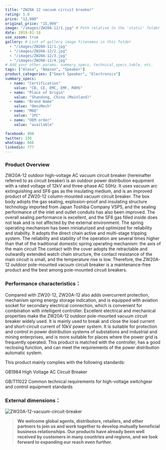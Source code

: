```yaml
---
title: "ZW20A 12 vacuum circuit breaker"
rating: 5.0
price: "12,800"
original_price: "15,999"
image: "/images/ZW20A-12/1.jpg" # Path relative to the 'static' folder or use Hugo Pipes
date: 2019-01-18
use_xzoom: true
gallery: # List of gallery image filenames in this folder
  - "/images/ZW20A-12/1.jpg"
  - "/images/ZW20A-12/2.jpg"
  - "/images/ZW20A-12/3.jpg"
  - "/images/ZW20A-12/4.jpg"
# Add your other params: summary_specs, technical_specs_table, etc.
tags: ["Alexa", "Amazon", "Speaker"]
product_categories: ["Smart Speaker", "Electronics"]
summary_specs:
  - name: "Certification"
    value: "CB, CE, EMC, EMF, ROHS"
  - name: "Place of Origin"
    value: "Shandong, China (Mainland)"
  - name: "Brand Name"
    value: "OmniMech"
  - name: "MOQ"
    value: "1PC"
  - name: "OEM order"
    value: "available"

facebook: 998
twitter: 156
whatsapp: 666
linkedin: 777    
---
```


### Product Overview

ZW20A-12 outdoor high-voltage AC vacuum circuit breaker (hereinafter referred to as circuit breaker) is an outdoor power distribution equipment with a rated voltage of 12kV and three-phase AC 50Hz. It uses vacuum arc extinguishing and SF6 gas as the insulating medium, and is an improved product of ZW20-12 column-mounted vacuum circuit breaker. The box body adopts the gas sealing, explosion-proof and insulating structure technology imported from Japan Toshiba Company VSP5, and the sealing performance of the inlet and outlet conduits has also been improved. The overall sealing performance is excellent, and the SF6 gas filled inside does not leak and is not affected by the external environment. The spring operating mechanism has been miniaturized and optimized for reliability and stability. It adopts the direct chain active and multi-stage tripping system. The reliability and stability of the operation are several times higher than that of the traditional domestic spring operating mechanism: the axis of the main circuit The contact with the cover adopts the retractable and outwardly extended watch chain structure, the contact resistance of the main circuit is small, and the temperature rise is low. Therefore, the ZW20A-12 outdoor pole-mounted vacuum circuit breaker is a maintenance-free product and the best among pole-mounted circuit breakers.
### Performance characteristics：
Compared with ZW20-12, ZW20A-12 also adds overcurrent protection, mechanism spring energy storage indication, and is equipped with aviation socket for secondary electrical connection, which is convenient for combination with intelligent controller. Excellent electrical and mechanical properties make the ZW20A-12 outdoor pole-mounted vacuum circuit breaker widely used. It is mainly used to break and close the load current and short-circuit current of 10kV power system. It is suitable for protection and control in power distribution systems of substations and industrial and mining enterprises, and is more suitable for places where the power grid is frequently operated. This product is matched with the controller, has a good reclosing function, and can meet the requirements of the power distribution automatic system.

This product mainly complies with the following standards:

GB1984 High Voltage AC Circuit Breaker

GB/T11022 Common technical requirements for high-voltage switchgear and control equipment standards

### External dimensions：

![ZW20A-12-vacuum-circuit-breaker](/images/ZW20A-12/5.jpg)

> **We welcome global agents, distributors, retailers, and other partners to join us and work together to develop mutually beneficial business relationships. Our products have already been well received by customers in many countries and regions, and we look forward to expanding our reach even further.**


